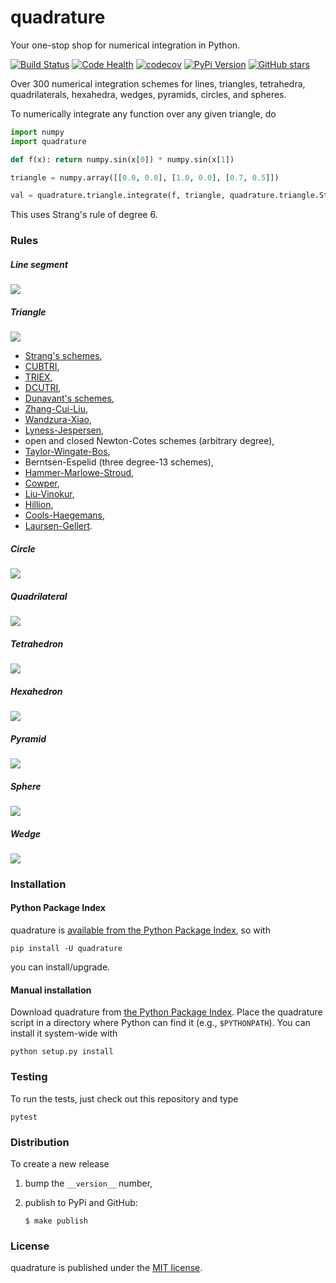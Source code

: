# quadrature

Your one-stop shop for numerical integration in Python.

[![Build Status](https://travis-ci.org/nschloe/quadrature.svg?branch=master)](https://travis-ci.org/nschloe/quadrature)
[![Code Health](https://landscape.io/github/nschloe/quadrature/master/landscape.png)](https://landscape.io/github/nschloe/quadrature/master)
[![codecov](https://codecov.io/gh/nschloe/quadrature/branch/master/graph/badge.svg)](https://codecov.io/gh/nschloe/quadrature)
[![PyPi Version](https://img.shields.io/pypi/v/quadrature.svg)](https://pypi.python.org/pypi/quadrature)
[![GitHub stars](https://img.shields.io/github/stars/nschloe/quadrature.svg?style=social&label=Star&maxAge=2592000)](https://github.com/nschloe/quadrature)

Over 300 numerical integration schemes for lines, triangles, tetrahedra,
quadrilaterals, hexahedra, wedges, pyramids, circles, and spheres.

To numerically integrate any function over any given triangle, do
```python
import numpy
import quadrature

def f(x): return numpy.sin(x[0]) * numpy.sin(x[1])

triangle = numpy.array([[0.0, 0.0], [1.0, 0.0], [0.7, 0.5]])

val = quadrature.triangle.integrate(f, triangle, quadrature.triangle.Strang(9))
```
This uses Strang's rule of degree 6.

### Rules

##### Line segment
![](https://nschloe.github.io/quadrature/line.png)

##### Triangle
![](https://nschloe.github.io/quadrature/tri.png)

 * [Strang's schemes](http://bookstore.siam.org/wc08/),
 * [CUBTRI](http://dl.acm.org/citation.cfm?id=356001),
 * [TRIEX](http://dl.acm.org/citation.cfm?id=356070&CFID=836775288&CFTOKEN=89206835),
 * [DCUTRI](http://dl.acm.org/citation.cfm?id=131772),
 * [Dunavant's schemes](https://dx.doi.org/10.1002/nme.1620210612),
 * [Zhang-Cui-Liu](http://www.jstor.org/stable/43693493),
 * [Wandzura-Xiao](https://dx.doi.org/10.1016/S0898-1221(03)90004-6),
 * [Lyness-Jespersen](https://dx.doi.org/10.1093/imamat/15.1.19),
 * open and closed Newton-Cotes schemes (arbitrary degree),
 * [Taylor-Wingate-Bos](https://arxiv.org/abs/math/0501496),
 * Berntsen-Espelid (three degree-13 schemes),
 * [Hammer-Marlowe-Stroud](https://doi.org/10.1090/S0025-5718-1956-0086389-6),
 * [Cowper](https://dx.doi.org/10.1002/nme.1620070316),
 * [Liu-Vinokur](https://dx.doi.org/10.1006/jcph.1998.5884),
 * [Hillion](https://dx.doi.org/10.1002/nme.1620110504),
 * [Cools-Haegemans](https://lirias.kuleuven.be/handle/123456789/131869),
 * [Laursen-Gellert](https://dx.doi.org/10.1002/nme.1620120107).

##### Circle
![](https://nschloe.github.io/quadrature/circle.png)

##### Quadrilateral
![](https://nschloe.github.io/quadrature/quad.png)

##### Tetrahedron
![](https://nschloe.github.io/quadrature/tet.png)

##### Hexahedron
![](https://nschloe.github.io/quadrature/hexa.png)

##### Pyramid
![](https://nschloe.github.io/quadrature/pyra.png)

##### Sphere
![](https://nschloe.github.io/quadrature/sphere.png)

##### Wedge
![](https://nschloe.github.io/quadrature/wedge.png)

### Installation

#### Python Package Index

quadrature is [available from the Python Package Index](https://pypi.python.org/pypi/quadrature/), so with
```
pip install -U quadrature
```
you can install/upgrade.

#### Manual installation

Download quadrature from
[the Python Package Index](https://pypi.python.org/pypi/quadrature/).
Place the quadrature script in a directory where Python can find it (e.g.,
`$PYTHONPATH`). You can install it system-wide with
```
python setup.py install
```

### Testing

To run the tests, just check out this repository and type
```
pytest
```

### Distribution

To create a new release

1. bump the `__version__` number,

2. publish to PyPi and GitHub:
    ```
    $ make publish
    ```

### License
quadrature is published under the [MIT license](https://en.wikipedia.org/wiki/MIT_License).
